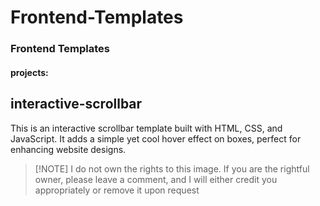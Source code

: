# Frontend-Templates
### Frontend Templates

#### projects:

## interactive-scrollbar 


This is an interactive scrollbar template built with HTML, CSS, and JavaScript.
It adds a simple yet cool hover effect on boxes, perfect for enhancing website designs.




>  [!NOTE]
> I do not own the rights to this image. If you are the rightful owner,
> please leave a comment, and I will either credit you appropriately or remove it upon request




